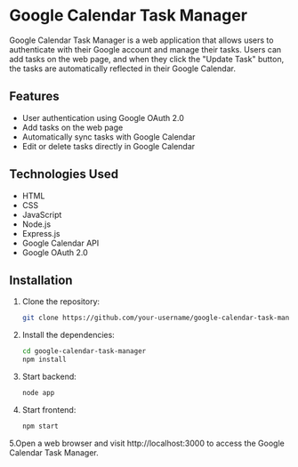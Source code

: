 # Google Calendar Task Manager

Google Calendar Task Manager is a web application that allows users to authenticate with their Google account and manage their tasks. Users can add tasks on the web page, and when they click the "Update Task" button, the tasks are automatically reflected in their Google Calendar.

## Features

- User authentication using Google OAuth 2.0
- Add tasks on the web page
- Automatically sync tasks with Google Calendar
- Edit or delete tasks directly in Google Calendar

## Technologies Used

- HTML
- CSS
- JavaScript
- Node.js
- Express.js
- Google Calendar API
- Google OAuth 2.0

## Installation

1. Clone the repository:

   ```bash
   git clone https://github.com/your-username/google-calendar-task-manager.git

2. Install the dependencies:

   ```bash
   cd google-calendar-task-manager
   npm install

3. Start backend:

   ```bash
   node app

4. Start frontend:

   ```bash
   npm start

5.Open a web browser and visit http://localhost:3000 to access the Google Calendar Task Manager.



